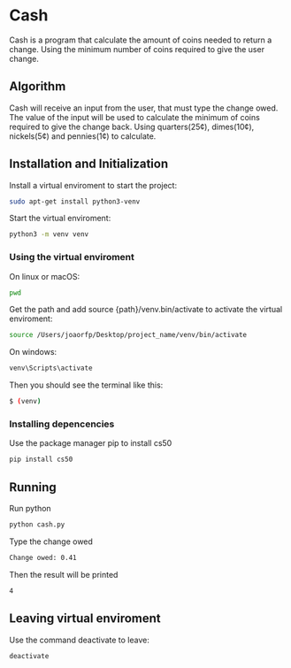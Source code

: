 # Cash

Cash is a program that calculate the amount of coins needed to return a change. Using the minimum number of coins required to give the user change.

## Algorithm

Cash will receive an input from the user, that must type the change owed. The value of the input will be used to calculate the minimum of coins required to give the change back. Using quarters(25¢), dimes(10¢), nickels(5¢) and pennies(1¢) to calculate.

## Installation and Initialization

Install a virtual enviroment to start the project:
```bash
sudo apt-get install python3-venv  
```

Start the virtual enviroment:
```bash
python3 -m venv venv 
```

### Using the virtual enviroment

On linux or macOS:
```bash
pwd  
```

Get the path and add source {path}/venv.bin/activate to activate the virtual enviroment:
```bash
source /Users/joaorfp/Desktop/project_name/venv/bin/activate
```

On windows:
```bash
venv\Scripts\activate
```

Then you should see the terminal like this:
```bash
$ (venv)
```

### Installing depencencies

Use the package manager pip to install cs50
```bash
pip install cs50
```

## Running 

Run python
```bash
python cash.py
```

Type the change owed
```bash
Change owed: 0.41
```

Then the result will be printed
```bash
4
```

## Leaving virtual enviroment

Use the command deactivate to leave:
```bash
deactivate
```